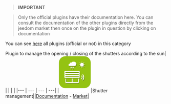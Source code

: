 
>**IMPORTANT**

>Only the official plugins have their documentation here. You can consult the documentation of the other plugins directly from the jeedom market then once on the plugin in question by clicking on documentation


You can see [here](https://market.jeedom.com/index.php?v=d&p=market&type=plugin&categorie=automatisation) all plugins (official or not) in this category

Plugin to manage the opening / closing of the shutters according to the sun| | | | |
|--- | --- | --- | ---|
|<img src="sunshutter/sunshutter_icon.png" width="100" />|Shutter management||[Documentation](sunshutter/index.md) - [Market](https://market.jeedom.com/index.php?v=d&p=market_display&id=3793)|
